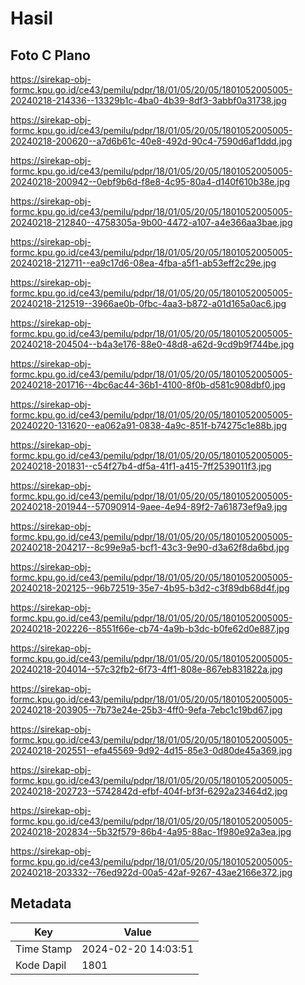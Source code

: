# Hasil

## Foto C Plano

https://sirekap-obj-formc.kpu.go.id/ce43/pemilu/pdpr/18/01/05/20/05/1801052005005-20240218-214336--13329b1c-4ba0-4b39-8df3-3abbf0a31738.jpg

https://sirekap-obj-formc.kpu.go.id/ce43/pemilu/pdpr/18/01/05/20/05/1801052005005-20240218-200620--a7d6b61c-40e8-492d-90c4-7590d6af1ddd.jpg

https://sirekap-obj-formc.kpu.go.id/ce43/pemilu/pdpr/18/01/05/20/05/1801052005005-20240218-200942--0ebf9b6d-f8e8-4c95-80a4-d140f610b38e.jpg

https://sirekap-obj-formc.kpu.go.id/ce43/pemilu/pdpr/18/01/05/20/05/1801052005005-20240218-212840--4758305a-9b00-4472-a107-a4e366aa3bae.jpg

https://sirekap-obj-formc.kpu.go.id/ce43/pemilu/pdpr/18/01/05/20/05/1801052005005-20240218-212711--ea9c17d6-08ea-4fba-a5f1-ab53eff2c29e.jpg

https://sirekap-obj-formc.kpu.go.id/ce43/pemilu/pdpr/18/01/05/20/05/1801052005005-20240218-212519--3966ae0b-0fbc-4aa3-b872-a01d165a0ac6.jpg

https://sirekap-obj-formc.kpu.go.id/ce43/pemilu/pdpr/18/01/05/20/05/1801052005005-20240218-204504--b4a3e176-88e0-48d8-a62d-9cd9b9f744be.jpg

https://sirekap-obj-formc.kpu.go.id/ce43/pemilu/pdpr/18/01/05/20/05/1801052005005-20240218-201716--4bc6ac44-36b1-4100-8f0b-d581c908dbf0.jpg

https://sirekap-obj-formc.kpu.go.id/ce43/pemilu/pdpr/18/01/05/20/05/1801052005005-20240220-131620--ea062a91-0838-4a9c-851f-b74275c1e88b.jpg

https://sirekap-obj-formc.kpu.go.id/ce43/pemilu/pdpr/18/01/05/20/05/1801052005005-20240218-201831--c54f27b4-df5a-41f1-a415-7ff2539011f3.jpg

https://sirekap-obj-formc.kpu.go.id/ce43/pemilu/pdpr/18/01/05/20/05/1801052005005-20240218-201944--57090914-9aee-4e94-89f2-7a61873ef9a9.jpg

https://sirekap-obj-formc.kpu.go.id/ce43/pemilu/pdpr/18/01/05/20/05/1801052005005-20240218-204217--8c99e9a5-bcf1-43c3-9e90-d3a62f8da6bd.jpg

https://sirekap-obj-formc.kpu.go.id/ce43/pemilu/pdpr/18/01/05/20/05/1801052005005-20240218-202125--96b72519-35e7-4b95-b3d2-c3f89db68d4f.jpg

https://sirekap-obj-formc.kpu.go.id/ce43/pemilu/pdpr/18/01/05/20/05/1801052005005-20240218-202226--8551f66e-cb74-4a9b-b3dc-b0fe62d0e887.jpg

https://sirekap-obj-formc.kpu.go.id/ce43/pemilu/pdpr/18/01/05/20/05/1801052005005-20240218-204014--57c32fb2-6f73-4ff1-808e-867eb831822a.jpg

https://sirekap-obj-formc.kpu.go.id/ce43/pemilu/pdpr/18/01/05/20/05/1801052005005-20240218-203905--7b73e24e-25b3-4ff0-9efa-7ebc1c19bd67.jpg

https://sirekap-obj-formc.kpu.go.id/ce43/pemilu/pdpr/18/01/05/20/05/1801052005005-20240218-202551--efa45569-9d92-4d15-85e3-0d80de45a369.jpg

https://sirekap-obj-formc.kpu.go.id/ce43/pemilu/pdpr/18/01/05/20/05/1801052005005-20240218-202723--5742842d-efbf-404f-bf3f-6292a23464d2.jpg

https://sirekap-obj-formc.kpu.go.id/ce43/pemilu/pdpr/18/01/05/20/05/1801052005005-20240218-202834--5b32f579-86b4-4a95-88ac-1f980e92a3ea.jpg

https://sirekap-obj-formc.kpu.go.id/ce43/pemilu/pdpr/18/01/05/20/05/1801052005005-20240218-203332--76ed922d-00a5-42af-9267-43ae2166e372.jpg


## Metadata

| Key        | Value               |
| ---------- | ------------------- |
| Time Stamp | 2024-02-20 14:03:51 |
| Kode Dapil | 1801                |



